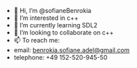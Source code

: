 - 👋 Hi, I’m @sofianeBenrokia
- 👀 I’m interested in c++
- 🌱 I’m currently learning SDL2
- 💞️ I’m looking to collaborate on c++
- 📫 To reach me:
- email: benrokia.sofiane.adel@gmail.com
- telephone: +49 152-520-945-50

<!---
sofianeBenrokia/sofianeBenrokia is a ✨ special ✨ repository because its `README.md` (this file) appears on your GitHub profile.
You can click the Preview link to take a look at your changes.
--->
